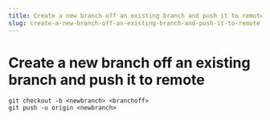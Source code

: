 ```yaml
---
title: Create a new branch off an existing branch and push it to remote
slug: create-a-new-branch-off-an-existing-branch-and-push-it-to-remote
---
```


# Create a new branch off an existing branch and push it to remote

```
git checkout -b <newbranch> <branchoff>
git push -u origin <newbranch>
```
